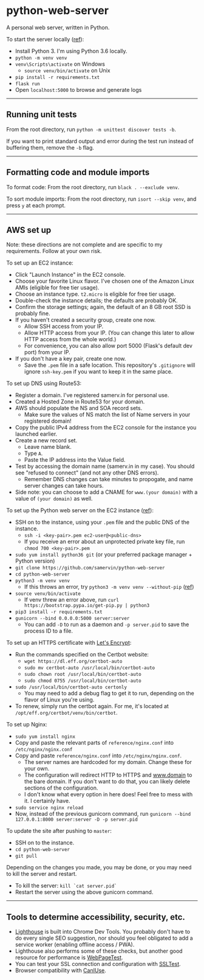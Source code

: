 # python-web-server

A personal web server, written in Python.

To start the server locally ([ref](http://flask.pocoo.org/docs/0.12/quickstart/)):

- Install Python 3. I'm using Python 3.6 locally.
- `python -m venv venv`
- `venv\Scripts\activate` on Windows
    - `source venv/bin/activate` on Unix
- `pip install -r requirements.txt`
- `flask run`
- Open `localhost:5000` to browse and generate logs

---

## Running unit tests

From the root directory, run `python -m unittest discover tests -b`.

If you want to print standard output and error during the test run instead of buffering them, remove the `-b` flag.

---

## Formatting code and module imports

To format code: From the root directory, run `black . --exclude venv`.

To sort module imports: From the root directory, run `isort --skip venv`, and press `y` at each prompt.

---

## AWS set up

Note: these directions are not complete and are specific to my requirements. Follow at your own risk.

To set up an EC2 instance:

- Click "Launch Instance" in the EC2 console.
- Choose your favorite Linux flavor. I've chosen one of the Amazon Linux AMIs (eligible for free tier usage).
- Choose an instance type. `t2.micro` is eligible for free tier usage.
- Double-check the instance details; the defaults are probably OK.
- Confirm the storage settings; again, the default of an 8 GB root SSD is probably fine.
- If you haven't created a security group, create one now.
    - Allow SSH access from your IP.
    - Allow HTTP access from your IP. (You can change this later to allow HTTP access from the whole world.)
    - For convenience, you can also allow port 5000 (Flask's default dev port) from your IP.
- If you don't have a key pair, create one now.
    - Save the `.pem` file in a safe location. This repository's `.gitignore` will ignore `ssh-key.pem` if you want to keep it in the same place.

To set up DNS using Route53:

- Register a domain. I've registered samerv.in for personal use.
- Created a Hosted Zone in Route53 for your domain.
- AWS should populate the NS and SOA record sets.
    - Make sure the values of NS match the list of Name servers in your registered domain!
- Copy the public IPv4 address from the EC2 console for the instance you launched earlier.
- Create a new record set.
    - Leave name blank.
    - Type `A`.
    - Paste the IP address into the Value field.
- Test by accessing the domain name (samerv.in in my case). You should see "refused to connect" (and not any other DNS errors).
    - Remember DNS changes can take minutes to propogate, and name server changes can take hours.
- Side note: you can choose to add a CNAME for `www.(your domain)` with a value of `(your domain)` as well.

To set up the Python web server on the EC2 instance ([ref](http://exploreflask.com/en/latest/deployment.html)):

- SSH on to the instance, using your `.pem` file and the public DNS of the instance.
    - `ssh -i <key-pair>.pem ec2-user@<public-dns>`
    - If you receive an error about an unprotected private key file, run `chmod 700 <key-pair>.pem`
- `sudo yum install python36 git` (or your preferred package manager + Python version)
- `git clone https://github.com/samervin/python-web-server`
- `cd python-web-server`
- `python3 -m venv venv`
    - If this throws an error, try `python3 -m venv venv --without-pip` ([ref](https://stackoverflow.com/questions/26215790/venv-doesnt-create-activate-script-python3))
- `source venv/bin/activate`
    - If venv threw an error above, run `curl https://bootstrap.pypa.io/get-pip.py | python3`
- `pip3 install -r requirements.txt`
- `gunicorn --bind 0.0.0.0:5000 server:server`
    - You can add `-D` to run as a daemon and `-p server.pid` to save the process ID to a file.

To set up an HTTPS certificate with [Let's Encrypt](https://certbot.eff.org/lets-encrypt/pip-nginx):

- Run the commands specified on the Certbot website:
    - `wget https://dl.eff.org/certbot-auto`
    - `sudo mv certbot-auto /usr/local/bin/certbot-auto`
    - `sudo chown root /usr/local/bin/certbot-auto`
    - `sudo chmod 0755 /usr/local/bin/certbot-auto`
- `sudo /usr/local/bin/certbot-auto certonly`
    - You may need to add a debug flag to get it to run, depending on the flavor of Linux you're using.
- To renew, simply run the certbot again. For me, it's located at `/opt/eff.org/certbot/venv/bin/certbot`.

To set up Nginx:

- `sudo yum install nginx`
- Copy and paste the relevant parts of `reference/nginx.conf` into `/etc/nginx/nginx.conf`
- Copy and paste `reference/nginx.conf` into `/etc/nginx/nginx.conf`.
    - The server names are hardcoded for my domain. Change these for your own.
    - The configuration will redirect HTTP to HTTPS and www.domain to the bare domain. If you don't want to do that, you can likely delete sections of the configuration.
    - I don't know what every option in here does! Feel free to mess with it. I certainly have.
- `sudo service nginx reload`
- Now, instead of the previous gunicorn command, run `gunicorn --bind 127.0.0.1:8000 server:server -D -p server.pid`

To update the site after pushing to `master`:

- SSH on to the instance.
- `cd python-web-server`
- `git pull`

Depending on the changes you made, you may be done, or you may need to kill the server and restart.

- To kill the server: ``kill `cat server.pid` ``
- Restart the server using the above gunicorn command.

---

## Tools to determine accessibility, security, etc.

- [Lighthouse](https://developers.google.com/web/tools/lighthouse) is built into Chrome Dev Tools. You probably don't have to do every single SEO suggestion, nor should you feel obligated to add a service worker (enabling offline access / PWA).
- Lighthouse also performs some of these checks, but another good resource for performance is [WebPageTest](https://www.webpagetest.org/).
- You can test your SSL connection and configuration with [SSLTest](https://www.ssllabs.com/ssltest/).
- Browser compatibility with [CanIUse](https://caniuse.com/).
